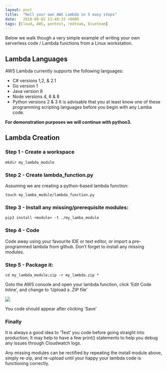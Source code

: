 ```yaml
---
layout: post
title:  "Roll your own AWS Lambda in 5 easy steps"
date:   2018-09-02 13:49:33 +0000
tags: [Cloud, AWS, pentest, redteam, blueteam]
---
```

Below we walk though a very simple example of writing your own serverless code / Lambda functions from a Linux workstation.

## Lambda Languages
AWS Lambda currently supports the following languages:
* C# versions 1,2, & 2.1
* Go version 1
* Java version 8
* Node versions 4, 6 & 8
* Python versions 2 & 3
It is advisable that you at least know one of these programming scripting languages before you begin with any Lamba code.

**For demonstration purposes we will continue with python3.**

## Lambda Creation
### Step 1 - Create a workspace
```
mkdir my_lambda_module
```
### Step 2 - Create lambda_function.py
Assuming we are creating a python-based lambda function:
```
touch my_lamba_module/lambda_function.py
```
### Step 3 - Install any missing/prerequisite modules:
```
pip3 install <module> -t ./my_lamba_module
```

### Step 4 - Code
Code away using your favourite IDE or text editor, or import a pre-programmed lambda from github. Don’t forget to install any missing modules.

### Step 5 - Package it:
```
cd my_lambda_module;zip -r my_lambda.zip *
```
Goto the AWS console and open your lambda function, click ‘Edit Code Inline’, and change to ‘Upload a .ZIP file’

![](/blog/assets/lambda_3.png)

You code should appear after clicking ‘Save’

### Finally
It is always a good idea to ‘Test’ you code before going straight into production; It may help to have a few print() statements to help you debug any issues through Cloudwatch logs.

Any missing modules can be rectified by repeating the install module above, simply re-zip, and re-upload until your happy your lambda code is functioning correctly.

